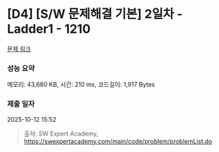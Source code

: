 # [D4] [S/W 문제해결 기본] 2일차 - Ladder1 - 1210 

[문제 링크](https://swexpertacademy.com/main/code/problem/problemDetail.do?contestProbId=AV14ABYKADACFAYh) 

### 성능 요약

메모리: 43,680 KB, 시간: 210 ms, 코드길이: 1,917 Bytes

### 제출 일자

2025-10-12 15:52



> 출처: SW Expert Academy, https://swexpertacademy.com/main/code/problem/problemList.do